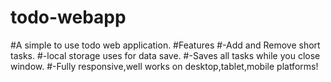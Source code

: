 # todo-webapp
#A simple to use todo web application.
#Features
#-Add and Remove short tasks.
#-local storage uses for data save.
#-Saves all tasks while you close window.
#-Fully responsive,well works on desktop,tablet,mobile platforms!

